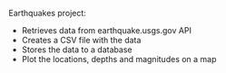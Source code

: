 Earthquakes project:
- Retrieves data from earthquake.usgs.gov API
- Creates a CSV file with the data
- Stores the data to a database
- Plot the locations, depths and magnitudes on a map
